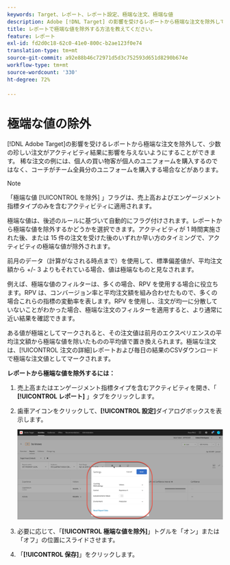 ```yaml
---
keywords: Target、レポート、レポート設定、極端な注文、極端な値
description: Adobe [!DNL Target] の影響を受けるレポートから極端な注文を除外して、少数の珍しい注文がアクティビティ結果に影響を与えないようにする方法を説明します。
title: レポートで極端な値を除外する方法を教えてください。
feature: レポート
exl-id: fd2d0c18-62c0-41e0-800c-b2ae123f0e74
translation-type: tm+mt
source-git-commit: a92e88b46c72971d5d3c752593d651d8290b674e
workflow-type: tm+mt
source-wordcount: '330'
ht-degree: 72%

---
```


# 極端な値の除外

[!DNL Adobe Target]の影響を受けるレポートから極端な注文を除外して、少数の珍しい注文がアクティビティ結果に影響を与えないようにすることができます。 稀な注文の例には、個人の買い物客が個人のユニフォームを購入するのではなく、コーチがチーム全員分のユニフォームを購入する場合などがあります。

>[!NOTE]
>
>「極端な値 [!UICONTROL を除外] 」フラグは、売上高およびエンゲージメント指標タイプのみを含むアクティビティに適用されます。

極端な値は、後述のルールに基づいて自動的にフラグ付けされます。レポートから極端な値を除外するかどうかを選択できます。アクティビティが 1 時間実施された後、または 15 件の注文を受けた後のいずれか早い方のタイミングで、アクティビティの極端な値が除外されます。

前月のデータ（計算がなされる時点まで）を使用して、標準偏差値が、平均注文額から +/- 3 よりもそれている場合、値は極端なものと見なされます。

例えば、極端な値のフィルターは、多くの場合、RPV を使用する場合に役立ちます。RPV は、コンバージョン率と平均注文額を組み合わせたもので、多くの場合これらの指標の変動率を表します。RPV を使用し、注文が均一に分散していないことがわかった場合、極端な注文のフィルターを適用すると、より通常に近い結果を確認できます。

ある値が極端としてマークされると、その注文値は前月のエクスペリエンスの平均注文額から極端な値を除いたものの平均値で置き換えられます。極端な注文は、[!UICONTROL 注文の詳細]レポートおよび毎日の結果のCSVダウンロードで極端な注文値としてマークされます。

**レポートから極端な値を除外するには：**

1. 売上高またはエンゲージメント指標タイプを含むアクティビティを開き、「 **[!UICONTROL レポート]** 」タブをクリックします。
1. 歯車アイコンをクリックして、**[!UICONTROL 設定]**&#x200B;ダイアログボックスを表示します。

   ![ステップの結果](assets/exclude_extreme_values.png)

1. 必要に応じて、「**[!UICONTROL 極端な値を除外]**」トグルを「オン」または「オフ」の位置にスライドさせます。
1. 「**[!UICONTROL 保存]**」をクリックします。
